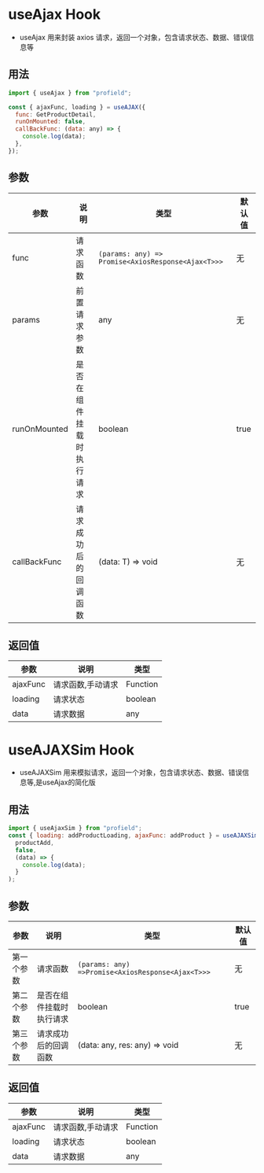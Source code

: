 # useAjax Hook

* useAjax 用来封装 axios 请求，返回一个对象，包含请求状态、数据、错误信息等

## 用法

```js
import { useAjax } from "profield";

const { ajaxFunc, loading } = useAJAX({
  func: GetProductDetail,
  runOnMounted: false,
  callBackFunc: (data: any) => {
    console.log(data);
  },
});
```

## 参数

|参数|说明|类型|默认值|
|---|---|---|---|
|func|请求函数|`(params: any) => Promise<AxiosResponse<Ajax<T>>>`|无|
|params|前置请求参数|any|无|
|runOnMounted|是否在组件挂载时执行请求|boolean|true|
|callBackFunc|请求成功后的回调函数|(data: T) => void|无|

## 返回值

|参数|说明|类型|
|---|---|---|
|ajaxFunc|请求函数,手动请求|Function|
|loading|请求状态|boolean|
|data|请求数据|any|


# useAJAXSim Hook

* useAJAXSim 用来模拟请求，返回一个对象，包含请求状态、数据、错误信息等,是useAjax的简化版

## 用法

```js
import { useAjaxSim } from "profield";
const { loading: addProductLoading, ajaxFunc: addProduct } = useAJAXSim(
  productAdd,
  false,
  (data) => {
    console.log(data);
  }
);
```

## 参数

|参数|说明|类型|默认值|
|---|---|---|---|
|第一个参数|请求函数|`(params: any) =>Promise<AxiosResponse<Ajax<T>>>`|无|
|第二个参数|是否在组件挂载时执行请求|boolean|true|
|第三个参数|请求成功后的回调函数| (data: any, res: any) => void|无|

## 返回值

|参数|说明|类型|
|---|---|---|
|ajaxFunc|请求函数,手动请求|Function|
|loading|请求状态|boolean|
|data|请求数据|any|
